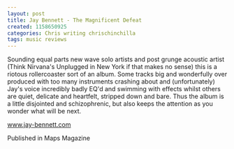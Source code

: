 ```yaml
---
layout: post
title: Jay Bennett - The Magnificent Defeat
created: 1158650925
categories: Chris writing chrischinchilla
tags: music reviews
---
```


Sounding equal parts new wave solo artists and post grunge acoustic artist (Think Nirvana's Unplugged in New York if that makes no sense) this is a riotous rollercoaster sort of an album. Some tracks big and wonderfully over produced with too many instruments crashing about and (unfortunately) Jay's voice incredibly badly EQ'd and swimming with effects whilst others are quiet, delicate and heartfelt, stripped down and bare. Thus the album is a little disjointed and schizophrenic, but also keeps the attention as you wonder what will be next.

<a href='http://www.jay-bennett.com' target='_blank'>www.jay-bennett.com</a>

Published in Maps Magazine
